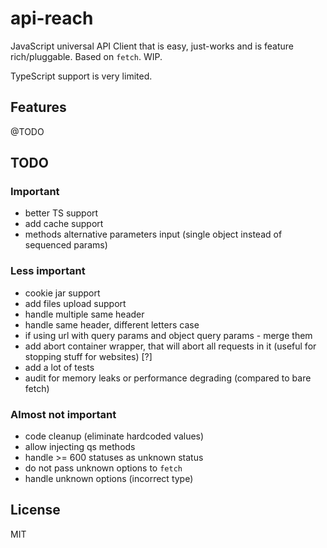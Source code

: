 # api-reach

JavaScript universal API Client that is easy, just-works and is feature rich/pluggable. Based on `fetch`.
WIP.

TypeScript support is very limited.

## Features

@TODO

## TODO

### Important

- better TS support
- add cache support
- methods alternative parameters input (single object instead of sequenced params)

### Less important

- cookie jar support
- add files upload support
- handle multiple same header
- handle same header, different letters case
- if using url with query params and object query params - merge them
- add abort container wrapper, that will abort all requests in it (useful for stopping stuff for websites) [?]
- add a lot of tests
- audit for memory leaks or performance degrading (compared to bare fetch)

### Almost not important

- code cleanup (eliminate hardcoded values)
- allow injecting qs methods
- handle >= 600 statuses as unknown status
- do not pass unknown options to `fetch`
- handle unknown options (incorrect type)

## License

MIT
